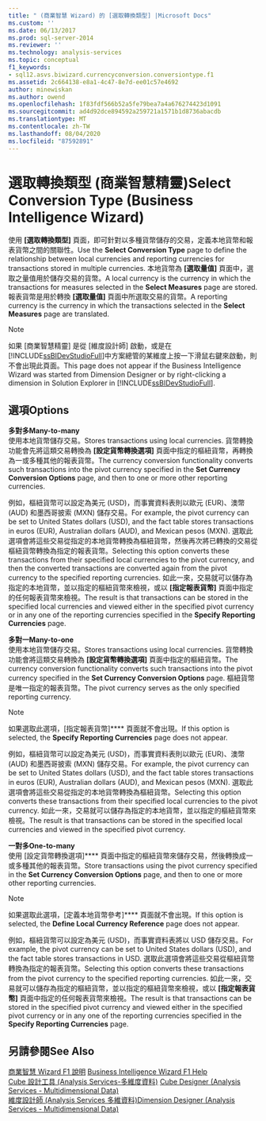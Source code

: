 ```yaml
---
title: " (商業智慧 Wizard) 的 [選取轉換類型] |Microsoft Docs"
ms.custom: ''
ms.date: 06/13/2017
ms.prod: sql-server-2014
ms.reviewer: ''
ms.technology: analysis-services
ms.topic: conceptual
f1_keywords:
- sql12.asvs.biwizard.currencyconversion.conversiontype.f1
ms.assetid: 2c664138-e8a1-4c47-8e7d-ee01c57e4692
author: minewiskan
ms.author: owend
ms.openlocfilehash: 1f83fdf566b52a5fe79bea7a4a676274423d1091
ms.sourcegitcommit: ad4d92dce894592a259721a1571b1d8736abacdb
ms.translationtype: MT
ms.contentlocale: zh-TW
ms.lasthandoff: 08/04/2020
ms.locfileid: "87592891"
---
```

# <a name="select-conversion-type-business-intelligence-wizard"></a><span data-ttu-id="5bc1b-102">選取轉換類型 (商業智慧精靈)</span><span class="sxs-lookup"><span data-stu-id="5bc1b-102">Select Conversion Type (Business Intelligence Wizard)</span></span>
  <span data-ttu-id="5bc1b-103">使用 **[選取轉換類型]** 頁面，即可針對以多種貨幣儲存的交易，定義本地貨幣和報表貨幣之間的關聯性。</span><span class="sxs-lookup"><span data-stu-id="5bc1b-103">Use the **Select Conversion Type** page to define the relationship between local currencies and reporting currencies for transactions stored in multiple currencies.</span></span> <span data-ttu-id="5bc1b-104">本地貨幣為 **[選取量值]** 頁面中，選取之量值用於儲存交易的貨幣。</span><span class="sxs-lookup"><span data-stu-id="5bc1b-104">A local currency is the currency in which the transactions for measures selected in the **Select Measures** page are stored.</span></span> <span data-ttu-id="5bc1b-105">報表貨幣是用於轉換 **[選取量值]** 頁面中所選取交易的貨幣。</span><span class="sxs-lookup"><span data-stu-id="5bc1b-105">A reporting currency is the currency in which the transactions selected in the **Select Measures** page are translated.</span></span>  
  
> [!NOTE]  
>  <span data-ttu-id="5bc1b-106">如果 [商業智慧精靈] 是從 [維度設計師] 啟動，或是在 [!INCLUDE[ssBIDevStudioFull](../includes/ssbidevstudiofull-md.md)]中方案總管的某維度上按一下滑鼠右鍵來啟動，則不會出現此頁面。</span><span class="sxs-lookup"><span data-stu-id="5bc1b-106">This page does not appear if the Business Intelligence Wizard was started from Dimension Designer or by right-clicking a dimension in Solution Explorer in [!INCLUDE[ssBIDevStudioFull](../includes/ssbidevstudiofull-md.md)].</span></span>  
  
## <a name="options"></a><span data-ttu-id="5bc1b-107">選項</span><span class="sxs-lookup"><span data-stu-id="5bc1b-107">Options</span></span>  
 <span data-ttu-id="5bc1b-108">**多對多**</span><span class="sxs-lookup"><span data-stu-id="5bc1b-108">**Many-to-many**</span></span>  
 <span data-ttu-id="5bc1b-109">使用本地貨幣儲存交易。</span><span class="sxs-lookup"><span data-stu-id="5bc1b-109">Stores transactions using local currencies.</span></span> <span data-ttu-id="5bc1b-110">貨幣轉換功能會先將這類交易轉換為 **[設定貨幣轉換選項]** 頁面中指定的樞紐貨幣，再轉換為一或多種其他的報表貨幣。</span><span class="sxs-lookup"><span data-stu-id="5bc1b-110">The currency conversion functionality converts such transactions into the pivot currency specified in the **Set Currency Conversion Options** page, and then to one or more other reporting currencies.</span></span>  
  
 <span data-ttu-id="5bc1b-111">例如，樞紐貨幣可以設定為美元 (USD)，而事實資料表則以歐元 (EUR)、澳幣 (AUD) 和墨西哥披索 (MXN) 儲存交易。</span><span class="sxs-lookup"><span data-stu-id="5bc1b-111">For example, the pivot currency can be set to United States dollars (USD), and the fact table stores transactions in euros (EUR), Australian dollars (AUD), and Mexican pesos (MXN).</span></span> <span data-ttu-id="5bc1b-112">選取此選項會將這些交易從指定的本地貨幣轉換為樞紐貨幣，然後再次將已轉換的交易從樞紐貨幣轉換為指定的報表貨幣。</span><span class="sxs-lookup"><span data-stu-id="5bc1b-112">Selecting this option converts these transactions from their specified local currencies to the pivot currency, and then the converted transactions are converted again from the pivot currency to the specified reporting currencies.</span></span> <span data-ttu-id="5bc1b-113">如此一來，交易就可以儲存為指定的本地貨幣，並以指定的樞紐貨幣來檢視，或以 **[指定報表貨幣]** 頁面中指定的任何報表貨幣來檢視。</span><span class="sxs-lookup"><span data-stu-id="5bc1b-113">The result is that transactions can be stored in the specified local currencies and viewed either in the specified pivot currency or in any one of the reporting currencies specified in the **Specify Reporting Currencies** page.</span></span>  
  
 <span data-ttu-id="5bc1b-114">**多對一**</span><span class="sxs-lookup"><span data-stu-id="5bc1b-114">**Many-to-one**</span></span>  
 <span data-ttu-id="5bc1b-115">使用本地貨幣儲存交易。</span><span class="sxs-lookup"><span data-stu-id="5bc1b-115">Stores transactions using local currencies.</span></span> <span data-ttu-id="5bc1b-116">貨幣轉換功能會將這類交易轉換為 **[設定貨幣轉換選項]** 頁面中指定的樞紐貨幣。</span><span class="sxs-lookup"><span data-stu-id="5bc1b-116">The currency conversion functionality converts such transactions into the pivot currency specified in the **Set Currency Conversion Options** page.</span></span> <span data-ttu-id="5bc1b-117">樞紐貨幣是唯一指定的報表貨幣。</span><span class="sxs-lookup"><span data-stu-id="5bc1b-117">The pivot currency serves as the only specified reporting currency.</span></span>  
  
> [!NOTE]  
>  <span data-ttu-id="5bc1b-118">如果選取此選項，[指定報表貨幣]\*\*\*\* 頁面就不會出現。</span><span class="sxs-lookup"><span data-stu-id="5bc1b-118">If this option is selected, the **Specify Reporting Currencies** page does not appear.</span></span>  
  
 <span data-ttu-id="5bc1b-119">例如，樞紐貨幣可以設定為美元 (USD)，而事實資料表則以歐元 (EUR)、澳幣 (AUD) 和墨西哥披索 (MXN) 儲存交易。</span><span class="sxs-lookup"><span data-stu-id="5bc1b-119">For example, the pivot currency can be set to United States dollars (USD), and the fact table stores transactions in euros (EUR), Australian dollars (AUD), and Mexican pesos (MXN).</span></span> <span data-ttu-id="5bc1b-120">選取此選項會將這些交易從指定的本地貨幣轉換為樞紐貨幣。</span><span class="sxs-lookup"><span data-stu-id="5bc1b-120">Selecting this option converts these transactions from their specified local currencies to the pivot currency.</span></span> <span data-ttu-id="5bc1b-121">如此一來，交易就可以儲存為指定的本地貨幣，並以指定的樞紐貨幣來檢視。</span><span class="sxs-lookup"><span data-stu-id="5bc1b-121">The result is that transactions can be stored in the specified local currencies and viewed in the specified pivot currency.</span></span>  
  
 <span data-ttu-id="5bc1b-122">**一對多**</span><span class="sxs-lookup"><span data-stu-id="5bc1b-122">**One-to-many**</span></span>  
 <span data-ttu-id="5bc1b-123">使用 [設定貨幣轉換選項]\*\*\*\* 頁面中指定的樞紐貨幣來儲存交易，然後轉換成一或多種其他的報表貨幣。</span><span class="sxs-lookup"><span data-stu-id="5bc1b-123">Store transactions using the pivot currency specified in the **Set Currency Conversion Options** page, and then to one or more other reporting currencies.</span></span>  
  
> [!NOTE]  
>  <span data-ttu-id="5bc1b-124">如果選取此選項，[定義本地貨幣參考]\*\*\*\* 頁面就不會出現。</span><span class="sxs-lookup"><span data-stu-id="5bc1b-124">If this option is selected, the **Define Local Currency Reference** page does not appear.</span></span>  
  
 <span data-ttu-id="5bc1b-125">例如，樞紐貨幣可以設定為美元 (USD)，而事實資料表將以 USD 儲存交易。</span><span class="sxs-lookup"><span data-stu-id="5bc1b-125">For example, the pivot currency can be set to United States dollars (USD), and the fact table stores transactions in USD.</span></span> <span data-ttu-id="5bc1b-126">選取此選項會將這些交易從樞紐貨幣轉換為指定的報表貨幣。</span><span class="sxs-lookup"><span data-stu-id="5bc1b-126">Selecting this option converts these transactions from the pivot currency to the specified reporting currencies.</span></span> <span data-ttu-id="5bc1b-127">如此一來，交易就可以儲存為指定的樞紐貨幣，並以指定的樞紐貨幣來檢視，或以 **[指定報表貨幣]** 頁面中指定的任何報表貨幣來檢視。</span><span class="sxs-lookup"><span data-stu-id="5bc1b-127">The result is that transactions can be stored in the specified pivot currency and viewed either in the specified pivot currency or in any one of the reporting currencies specified in the **Specify Reporting Currencies** page.</span></span>  
  
## <a name="see-also"></a><span data-ttu-id="5bc1b-128">另請參閱</span><span class="sxs-lookup"><span data-stu-id="5bc1b-128">See Also</span></span>  
 <span data-ttu-id="5bc1b-129">[商業智慧 Wizard F1 說明](business-intelligence-wizard-f1-help.md) </span><span class="sxs-lookup"><span data-stu-id="5bc1b-129">[Business Intelligence Wizard F1 Help](business-intelligence-wizard-f1-help.md) </span></span>  
 <span data-ttu-id="5bc1b-130">[Cube 設計工具 &#40;Analysis Services-多維度資料&#41;](cube-designer-analysis-services-multidimensional-data.md) </span><span class="sxs-lookup"><span data-stu-id="5bc1b-130">[Cube Designer &#40;Analysis Services - Multidimensional Data&#41;](cube-designer-analysis-services-multidimensional-data.md) </span></span>  
 [<span data-ttu-id="5bc1b-131">維度設計師 &#40;Analysis Services 多維資料&#41;</span><span class="sxs-lookup"><span data-stu-id="5bc1b-131">Dimension Designer &#40;Analysis Services - Multidimensional Data&#41;</span></span>](dimension-designer-analysis-services-multidimensional-data.md)  
  
  
